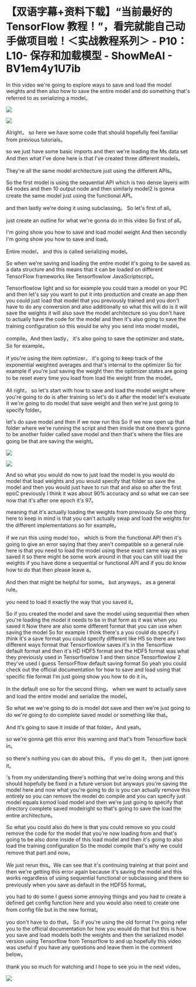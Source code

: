 # 【双语字幕+资料下载】“当前最好的 TensorFlow 教程！”，看完就能自己动手做项目啦！＜实战教程系列＞ - P10：L10- 保存和加载模型 - ShowMeAI - BV1em4y1U7ib

In this video we're going to explore ways to save and load the model weights and then also how to save the entire model and do something that's referred to as serializing a model。



![](img/7bff5e62ed405731be5e5da8c2b7bfb9_1.png)

![](img/7bff5e62ed405731be5e5da8c2b7bfb9_2.png)

Alright， so here we have some code that should hopefully feel familiar from previous tutorials。

 so we just have some basic imports and then we're loading the Ms data set And then what I've done here is that I've created three different models。

 They're all the same model architecture just using the different APIs。

 So the first model is using the sequential API which is two dense layers with 64 nodes and then 10 output node and then similarly model2 is gonna create the same model just using the functional API。

 and then lastly we're doing it using subclassing。 So let's first of all。

 just create an outline for what we're gonna do in this video So first of all。

 I'm going show you how to save and load model weight And then secondly I'm going show you how to save and load。

Entire model， and this is called serializing model。

So when we're saving and loading the entire model it's going to be saved as a data structure and this means that it can be loaded on different TensorFlow frameworks like Tensorflowlow JavaScriptscript。

 Tensorflowlow light and so for example you could train a model on your PC and then let's say you want to put it into production and create an app then you could just load that model that you previously trained and you don't have to do any conversion and also additionally so what this will do is it will save the weights it will also save the model architecture so you don't have to actually have the code for the model and then it's also going to save the training configuration so this would be why you send into model model。

 compile。And then lastly， it's also going to save the optimizer and state。 So for example。

 if you're using the item optimizer， it's going to keep track of the exponential weighted averages and that's internal to the optimizer So for example if you're just saving the weight then the optimizer states are going to be reset every time you load from load the weight from the model。

 All right， so let's start with how to save and load the model weight where you're going to do is after training so let's do it after the model let's evaluate it we're going to do model that save weight and then we're just going to specify folder。

 let's do save model and then if we now run this So if we now open up that folder where we're running the script and then inside that one there's gonna to be another folder called save model and then that's where the files are going be that are saving the weight。



![](img/7bff5e62ed405731be5e5da8c2b7bfb9_4.png)

![](img/7bff5e62ed405731be5e5da8c2b7bfb9_5.png)

And so what you would do now to just load the model is you would do model that load weights and you would specify that folder so save the model and then you would just have to run that and also so after the first epoC previously I think it was about 90% accuracy and so what we can see now that it's after one epoch it's 97。

 meaning that it's actually loading the weights from previously So one thing here to keep in mind is that you can't actually swap and load the weights for the different implementations so for example。

 if we run this using model too， which is from the functional API then it's going to give an error saying that they aren't compatible so a general rule here is that you need to load the model using these exact same way as you saved it so there might be some work around in that you can still load the weights if you have done a sequential or functional API and if you do know how to do that then please leave a。

And then that might be helpful for some。 but anyways， as a general rule。

 you need to load it exactly the way that you saved it。

 So if you created the model and save the model using sequential then when you're loading the model it needs to be in that form as it was when you saved it Now there are also some different format that you can use when saving the model So for example I think there's a you could do specify I think it's a save format you could specify different like H5 so there are two different ways format that Tensorflowlow saves it's in the Tensorflow default format and then it's HD HDF5 format and the HDF5 format was what they previously used in Tensorflowlow 1 and then since Tensorflowlow 2 they've used I guess TensorFflow default saving format So yeah you could check out the official documentation for how to save and load using that specific file format I'm just going show you how to do it in。

In the default one so for the second thing， when we want to actually save and load the entire model and serialize the model。

 So what we we're going to do is model dot save and then we're just going to do we're going to do complete saved model or something like that。

And it's going to save it inside of that folder。And yeah。

 so we're gonna get this error this warning and that's from Tensorflow back in。

 so there's nothing you can do about this。 if you do get it， then just ignore it。

's from my understanding there's nothing that we're doing wrong and this should hopefully be fixed in a future version but anyways you're saving the model here and now what you're going to do is you can actually remove this entirely so you can remove the model do compile and you can specify just model equals ksmod load model and then we're just going to specify that directory complete saved modelright so that's going to save the load the entire architecture。

 So what you could also do here is that you could remove so you could remove the code for the model that you're now loading from and that's going to be also done inside of this load model and then it's going to also load the training configuration So the model compile that's why we could remove that part and now。

We just rerun this。We can see that it's continuing training at that point and then we're getting this error again because it's saving the model and this works regardless of using sequential functional or subclassing and there so previously when you save as default in the HDF55 format。

 you had to do some I guess some annoying things and you had to create a defined get config function here and you would also need to create one from config file but in the new format。

 you don't have to do that。 So if you're using the old format I'm going refer you to the official documentation for how you would do that but this is how you save and load models both the weights and then the serialized model version using Tensorflow from Tensorflow to and up hopefully this video was useful if you have any questions and leave them in the comment below。

 thank you so much for watching and I hope to see you in the next video。



![](img/7bff5e62ed405731be5e5da8c2b7bfb9_7.png)